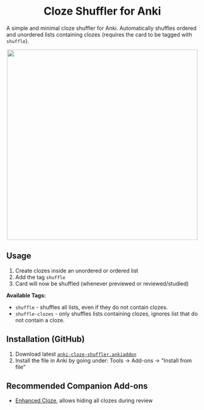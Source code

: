 <div align=center>
<h1>Cloze Shuffler for Anki</h1>
</div>

A simple and minimal cloze shuffler for Anki. Automatically shuffles ordered and unordered lists containing clozes (requires the card to be tagged with `shuffle`).

<div align=center>
<img
  src="https://github.com/user-attachments/assets/9c5d4aee-ec1d-4eda-a17e-3c4b6d4c648a"
  width=500
/>
</div>

## Usage

1. Create clozes inside an unordered or ordered list
2. Add the tag `shuffle`
3. Card will now be shuffled (whenever previewed or reviewed/studied)

**Available Tags:**

- `shuffle` - shuffles all lists, even if they do not contain clozes.
- `shuffle-clozes` - only shuffles lists containing clozes,
  ignores list that do not contain a cloze.

## Installation (GitHub)

1. Download latest [`anki-cloze-shuffler.ankiaddon`](https://github.com/NyanKiyoshi/anki-cloze-shuffler/releases/latest/download/anki-cloze-shuffler.ankiaddon)
2. Install the file in Anki by going under: Tools → Add-ons → "Install from file"

## Recommended Companion Add-ons

- [Enhanced Cloze](https://ankiweb.net/shared/info/1990296174), allows hiding all clozes during review


